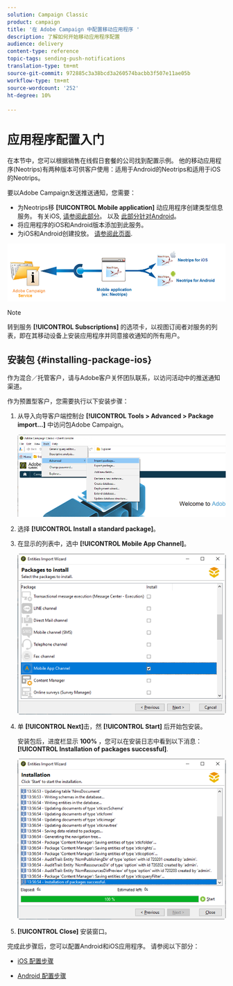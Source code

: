 ```yaml
---
solution: Campaign Classic
product: campaign
title: '在 Adobe Campaign 中配置移动应用程序 '
description: 了解如何开始移动应用程序配置
audience: delivery
content-type: reference
topic-tags: sending-push-notifications
translation-type: tm+mt
source-git-commit: 972885c3a38bcd3a260574bacbb3f507e11ae05b
workflow-type: tm+mt
source-wordcount: '252'
ht-degree: 10%

---
```



# 应用程序配置入门

在本节中，您可以根据销售在线假日套餐的公司找到配置示例。 他的移动应用程序(Neotrips)有两种版本可供客户使用：适用于Android的Neotrips和适用于iOS的Neotrips。

要以Adobe Campaign发送推送通知，您需要：

* 为Neotrips移 **[!UICONTROL Mobile application]** 动应用程序创建类型信息服务。 有关iOS, [请参阅此部分](../../delivery/using/configuring-the-mobile-application.md#configuring-ios-service)。 以及 [此部分针对Android](../../delivery/using/configuring-the-mobile-application-android.md#configuring-android-service)。
* 将应用程序的iOS和Android版本添加到此服务。
* 为iOS和Android创建投放。 [请参阅此页面](../../delivery/using/creating-notifications.md).

![](assets/nmac_service_diagram.png)

>[!NOTE]
>
>转到服务 **[!UICONTROL Subscriptions]** 的选项卡，以视图订阅者对服务的列表，即在其移动设备上安装应用程序并同意接收通知的所有用户。

## 安装包 {#installing-package-ios}

作为混合／托管客户，请与Adobe客户关怀团队联系，以访问活动中的推送通知渠道。

作为预置型客户，您需要执行以下安装步骤：

1. 从导入向导客户端控制台 **[!UICONTROL Tools > Advanced > Package import...]** 中访问包Adobe Campaign。

   ![](assets/package_ios.png)

1. 选择 **[!UICONTROL Install a standard package]**。

1. 在显示的列表中，选中 **[!UICONTROL Mobile App Channel]**。

   ![](assets/package_ios_2.png)

1. 单 **[!UICONTROL Next]**&#x200B;击，然 **[!UICONTROL Start]** 后开始包安装。

   安装包后，进度栏显示 **100%** ，您可以在安装日志中看到以下消息： **[!UICONTROL Installation of packages successful]**.

   ![](assets/package_ios_3.png)

1. **[!UICONTROL Close]** 安装窗口。

完成此步骤后，您可以配置Android和iOS应用程序。
请参阅以下部分：

* [iOS 配置步骤](../../delivery/using/configuring-the-mobile-application.md)

* [Android 配置步骤](../../delivery/using/configuring-the-mobile-application-android.md)
